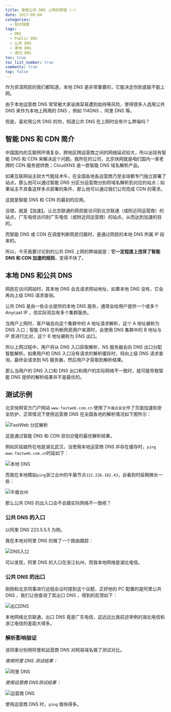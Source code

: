 ```yaml
---
title: 使用公共 DNS 上网的弊端（一）
date: 2017-08-04
categories: 
  - 知识探索
tags: 
  - DNS
  - Public DNS
  - 公共 DNS
  - 本地 DNS
  - 递归 DNS
toc: true
toc_list_number: true
comments: true
top: false
---
```


作为资深网民的我们都知道，本地 DNS 是非常重要的，它能决定你到底能不能上网。

由于本地运营商 DNS 常常被大家诟病容易遭到劫持等风险，使得很多人选用公共 DNS 来作为本地上网用的 DNS ，例如 114DNS 、阿里 DNS 等。

但是，喜欢用公共 DNS 的你，知道公共 DNS 在上网时会有什么弊端吗？

<!--more-->

## 智能 DNS 和 CDN 简介

中国国内的互联网环境复杂，跨地区跨运营商之间的网络延迟较大，所以出现有智能 DNS 和 CDN 来解决这个问题。我所在的公司，北京快网就是咱们国内一家老牌的 CDN 服务提供商；CloudXNS 是一款智能 DNS 域名解析产品。

如果互联网站主财大气粗技术牛，在全国各地各运营商乃至全球都专门独立部署了站点，那么他可以通过智能 DNS 分区分运营商分别将域名解析到对应的站点；如果站主不具备这样多点部署的条件，那么他可以通过我们公司完成 CDN 的需求。

这就是智能 DNS 和 CDN 的最初的应用。

没错，就是【加速】。让北京联通的网民能访问到北京联通（或附近同运营商）的站点，广东电信访问到广东电信（或附近同运营商）的站点，从而达到加速的目的。

而智能 DNS 或 CDN 在调度判断网民归属时，是通过网民的本地 DNS 所属 IP 段来的。

所以，今天我要讨论到的公共 DNS 上网的弊端就是：**它一定程度上违背了智能 DNS 和 CDN 加速的规则**，变得不快了。

## 本地 DNS 和公共 DNS

网民在访问网站时，其本地 DNS 会去请求网站地址，如果本地 DNS 没有，它会再向上级 DNS 请求查询。

公共 DNS 是由一些企业提供的本地 DNS 服务，通常会给用户提供一个或多个 Anycast IP ，但实际背后有多个集群服务。

当用户上网时，客户端会向这个集群中的 A 地址请求解析，这个 A 地址被称为 DNS 入口；智能 DNS 在判断网民用户来源时，会使用 DNS 集群中的 B 地址与 IP 库进行比对，这个 B 地址被称为 DNS 出口。

所以上网过程中，用户将从 DNS 入口获取解析，NS 服务器会向 DNS 出口分配智能解析。如果用户的 DNS 入口没有请求的解析缓存时，将向上级 DNS 请求查询，最终会请求到 NS 服务器，然后用户才获取到解析结果。

那么当用户的 DNS 入口和 DNS 出口和用户的实际网络不一致时，就可能导致智能 DNS 提供的解析结果并不是最优的。

## 测试示例

北京快网官方门户网站 `www.fastweb.com.cn` 使用了`牛盾云安全`作了页面加速和安全防护，正常情况下使用运营商 DNS 在全国各地的解析情况如下图所示：

![FastWeb 分区解析](https://pek3b.qingstor.com/imephen/20190426154730.png)

这是通过智能 DNS 和 CDN 双剑合璧的最优解析结果。

例如灰姑娘所在地是湖北武汉，当使用本地运营商 DNS 并存在缓存时，`ping www.fastweb.com.cn`时延如下：

![本地 DNS ](https://pek3b.qingstor.com/imephen/20190426154755.png)

而我在本地模拟`ping`浙江台州的牛盾节点`122.226.182.43`，会看到时延稍微长一些：

![牛盾台州](https://pek3b.qingstor.com/imephen/20190426154839.png)

那么公共 DNS 的出入口会不会跟实际网络不一致呢？

### 公共 DNS 的入口

以阿里 DNS 223.5.5.5 为例。

我在本地对阿里 DNS 的做了一个路由跟踪：

![DNS入口](https://pek3b.qingstor.com/imephen/20190426154905.png)

可以发现，阿里 DNS 的入口在浙江杭州，而我本地网络是湖北电信。

### 公共 DNS 的出口

刚刚和北京同事进行远程会议时提到这个议题，正好他的 PC 配置的是阿里公共 DNS ，我们让他查询了其出口 DNS ，得到的反馈如下：

![出口DNS](https://pek3b.qingstor.com/imephen/20190426154956.png)

本地网络北京联通，出口 DNS 竟是广东电信，这远远比我前述举例的湖北电信和浙江电信的差距大得多。

### 解析影响验证

该同事分别用阿里和运营商 DNS 对网易域名做了测试对比。

_使用阿里 DNS 测试结果：_

![阿里 DNS](https://pek3b.qingstor.com/imephen/20190426155020.png)

_使用运营商 DNS测试结果：_

![运营商 DNS](https://pek3b.qingstor.com/imephen/20190426155043.png)

使用运营商 DNS 时，`ping` 值快得多。